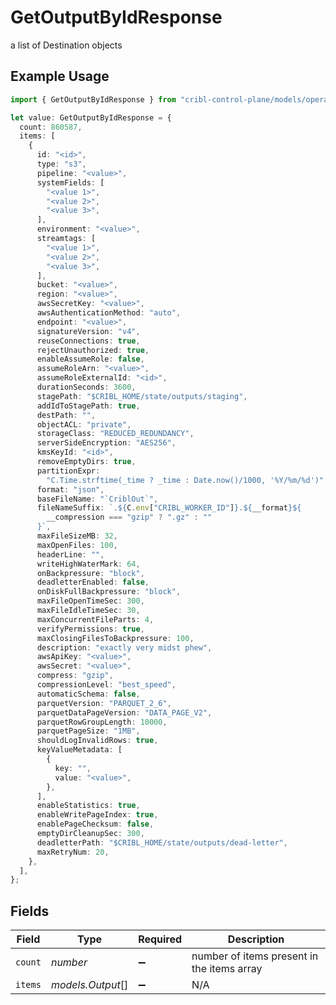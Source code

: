 # GetOutputByIdResponse

a list of Destination objects

## Example Usage

```typescript
import { GetOutputByIdResponse } from "cribl-control-plane/models/operations";

let value: GetOutputByIdResponse = {
  count: 860587,
  items: [
    {
      id: "<id>",
      type: "s3",
      pipeline: "<value>",
      systemFields: [
        "<value 1>",
        "<value 2>",
        "<value 3>",
      ],
      environment: "<value>",
      streamtags: [
        "<value 1>",
        "<value 2>",
        "<value 3>",
      ],
      bucket: "<value>",
      region: "<value>",
      awsSecretKey: "<value>",
      awsAuthenticationMethod: "auto",
      endpoint: "<value>",
      signatureVersion: "v4",
      reuseConnections: true,
      rejectUnauthorized: true,
      enableAssumeRole: false,
      assumeRoleArn: "<value>",
      assumeRoleExternalId: "<id>",
      durationSeconds: 3600,
      stagePath: "$CRIBL_HOME/state/outputs/staging",
      addIdToStagePath: true,
      destPath: "",
      objectACL: "private",
      storageClass: "REDUCED_REDUNDANCY",
      serverSideEncryption: "AES256",
      kmsKeyId: "<id>",
      removeEmptyDirs: true,
      partitionExpr:
        "C.Time.strftime(_time ? _time : Date.now()/1000, '%Y/%m/%d')",
      format: "json",
      baseFileName: "`CriblOut`",
      fileNameSuffix: `.${C.env["CRIBL_WORKER_ID"]}.${__format}${
        __compression === "gzip" ? ".gz" : ""
      }`,
      maxFileSizeMB: 32,
      maxOpenFiles: 100,
      headerLine: "",
      writeHighWaterMark: 64,
      onBackpressure: "block",
      deadletterEnabled: false,
      onDiskFullBackpressure: "block",
      maxFileOpenTimeSec: 300,
      maxFileIdleTimeSec: 30,
      maxConcurrentFileParts: 4,
      verifyPermissions: true,
      maxClosingFilesToBackpressure: 100,
      description: "exactly very midst phew",
      awsApiKey: "<value>",
      awsSecret: "<value>",
      compress: "gzip",
      compressionLevel: "best_speed",
      automaticSchema: false,
      parquetVersion: "PARQUET_2_6",
      parquetDataPageVersion: "DATA_PAGE_V2",
      parquetRowGroupLength: 10000,
      parquetPageSize: "1MB",
      shouldLogInvalidRows: true,
      keyValueMetadata: [
        {
          key: "",
          value: "<value>",
        },
      ],
      enableStatistics: true,
      enableWritePageIndex: true,
      enablePageChecksum: false,
      emptyDirCleanupSec: 300,
      deadletterPath: "$CRIBL_HOME/state/outputs/dead-letter",
      maxRetryNum: 20,
    },
  ],
};
```

## Fields

| Field                                      | Type                                       | Required                                   | Description                                |
| ------------------------------------------ | ------------------------------------------ | ------------------------------------------ | ------------------------------------------ |
| `count`                                    | *number*                                   | :heavy_minus_sign:                         | number of items present in the items array |
| `items`                                    | *models.Output*[]                          | :heavy_minus_sign:                         | N/A                                        |